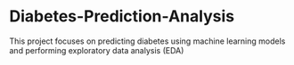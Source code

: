 # Diabetes-Prediction-Analysis
This project focuses on predicting diabetes using machine learning models and performing exploratory data analysis (EDA)
